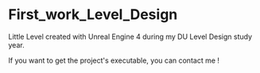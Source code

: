 # First_work_Level_Design
Little Level created with Unreal Engine 4 during my DU Level Design study year.

If you want to get the project's executable, you can contact me !
